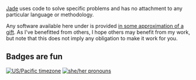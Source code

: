
[Jade](https://jade.wtf) uses code to solve specific problems and has no attachment to any particular language or methodology.

Any software available here under is provided [in some approximation of a gift](https://apenwarr.ca/log/20211229). As I've benefitted from others, I hope others may benefit from my work, but note that this does not imply any obligation to make it work for you.

## Badges are fun

[![US/Pacific timezone](https://img.shields.io/badge/timezone-US%2FPacific-informational)](https://www.timeanddate.com/worldclock/usa/oakland)
[![she/her pronouns](https://img.shields.io/badge/pronouns-she%2Fher-ff69b4)](https://pronoun.is/she/her)


<!--
**jda/jda** is a ✨ _special_ ✨ repository because its `README.md` (this file) appears on your GitHub profile.

Here are some ideas to get you started:

- 🔭 I’m currently working on ...
- 🌱 I’m currently learning ...
- 👯 I’m looking to collaborate on ...
- 🤔 I’m looking for help with ...
- 💬 Ask me about ...
- 📫 How to reach me: ...
- 😄 Pronouns: ...
- ⚡ Fun fact: ...
-->
